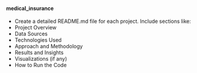 #### medical_insurance

- Create a detailed README.md file for each project. Include sections like: 
- Project Overview
- Data Sources
- Technologies Used
- Approach and Methodology
- Results and Insights
- Visualizations (if any)
- How to Run the Code